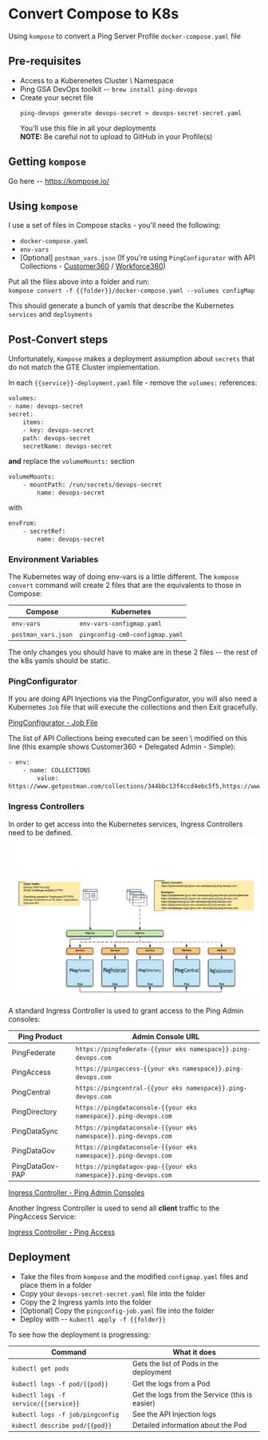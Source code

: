 # Convert Compose to K8s
 Using `kompose` to convert a Ping Server Profile `docker-compose.yaml` file

## Pre-requisites
* Access to a Kuberenetes Cluster \ Namespace
* Ping GSA DevOps toolkit -- `brew install ping-devops`
* Create your secret file  
    ```
    ping-devops generate devops-secret > devops-secret-secret.yaml
    ```
    You'll use this file in all your deployments  
    **NOTE:**  Be careful not to upload to GitHub in your Profile(s)

 ## Getting `kompose`
 Go here -- https://kompose.io/

 ## Using `kompose`
I use a set of files in Compose stacks - you'll need the following:
* `docker-compose.yaml`
* `env-vars`
* [Optional] `postman_vars.json` (If you're using `PingConfigurator` with API Collections - [Customer360](https://github.com/pingidentity/Customer360) / [Workforce360](https://github.com/pingidentity/Workforce360))

Put all the files above into a folder and run:  
`kompose convert -f {{folder}}/docker-compose.yaml --volumes configMap`

This should generate a bunch of yamls that describe the Kubernetes `services` and `deployments`

## Post-Convert steps
Unfortunately, `Kompose` makes a deployment assumption about `secrets` that do not match the GTE Cluster implementation.

In each `{{service}}-deployment.yaml` file - remove the `volumes:` references:

```
volumes:
- name: devops-secret
secret:
    items:
    - key: devops-secret
    path: devops-secret
    secretName: devops-secret
```
**and** replace the `volumeMounts:` section
```
volumeMounts:
    - mountPath: /run/secrets/devops-secret
        name: devops-secret
```

with

```
envFrom:
    - secretRef:
        name: devops-secret
```
### Environment Variables
The Kubernetes way of doing env-vars is a little different. The `kompose convert` command will create 2 files that are the equivalents to those in Compose:

| Compose | Kubernetes |
| ----- | ----- |
| `env-vars` | `env-vars-configmap.yaml` |
| `postman_vars.json` | `pingconfig-cm0-configmap.yaml` |

The only changes you should have to make are in these 2 files -- the rest of the k8s yamls should be static.

### PingConfigurator
If you are doing API Injections via the PingConfigurator, you will also need a Kubernetes `Job` file that will execute the collections and then Exit gracefully.

[PingConfigurator - Job File](pingconfig-job.yaml)

The list of API Collections being executed can be seen \ modified on this line (this example shows Customer360 + Delegated Admin - Simple):
```
- env:
    - name: COLLECTIONS
        value: https://www.getpostman.com/collections/344bbc13f4ccd4ebc5f5,https://www.getpostman.com/collections/213af84dea3cbc210516
```

### Ingress Controllers
In order to get access into the Kubernetes services, Ingress Controllers need to be defined.  
![Kubernetes - Ingress Controllers](PingSolutions-K8s-Deployments.png)

A standard Ingress Controller is used to grant access to the Ping Admin consoles:

| Ping Product | Admin Console URL |
| ----- | ----- |
| PingFederate | `https://pingfederate-{{your eks namespace}}.ping-devops.com` |
| PingAccess | `https://pingaccess-{{your eks namespace}}.ping-devops.com` |
| PingCentral | `https://pingcentral-{{your eks namespace}}.ping-devops.com` |
| PingDirectory | `https://pingdataconsole-{{your eks namespace}}.ping-devops.com` |
| PingDataSync | `https://pingdataconsole-{{your eks namespace}}.ping-devops.com` |
| PingDataGov | `https://pingdataconsole-{{your eks namespace}}.ping-devops.com` |
| PingDataGov-PAP | `https://pingdatagov-pap-{{your eks namespace}}.ping-devops.com` |

[Ingress Controller - Ping Admin Consoles](pingadminconsoles-ingress.yaml)

Another Ingress Controller is used to send all **client** traffic to the PingAccess Service:  

[Ingress Controller - Ping Access](pingaccess-ingress.yaml)

## Deployment
* Take the files from `kompose` and the modified `configmap.yaml` files and place them in a folder
* Copy your `devops-secret-secret.yaml` file into the folder
* Copy the 2 Ingress yamls into the folder
* [Optional] Copy the `pingconfig-job.yaml` file into the folder
* Deploy with -- `kubectl apply -f {{folder}}`

To see how the deployment is progressing:

| Command | What it does |
| ----- | ----- | 
| `kubectl get pods` | Gets the list of Pods in the deployment |
| `kubectl logs -f pod/{{pod}}` | Get the logs from a Pod |
| `kubectl logs -f service/{{service}}` | Get the logs from the Service (this is easier) |
| `kubectl logs -f job/pingconfig` | See the API Injection logs |
| `kubectl describe pod/{{pod}}` | Detailed information about the Pod |